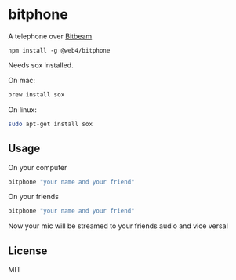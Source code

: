 # bitphone

A telephone over [Bitbeam](https://github.com/bitwebs/bitbeam)

```
npm install -g @web4/bitphone
```

Needs sox installed.

On mac:

```sh
brew install sox
```

On linux:

```sh
sudo apt-get install sox
```

## Usage

On your computer

```sh
bitphone "your name and your friend"
```

On your friends

```sh
bitphone "your name and your friend"
```

Now your mic will be streamed to your friends audio and vice versa!

## License

MIT
